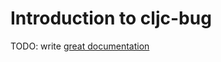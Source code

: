 # Introduction to cljc-bug

TODO: write [great documentation](http://jacobian.org/writing/what-to-write/)
